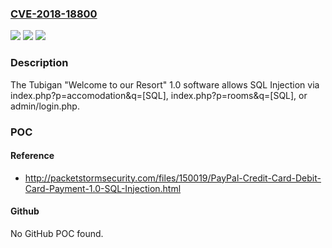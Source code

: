 ### [CVE-2018-18800](https://cve.mitre.org/cgi-bin/cvename.cgi?name=CVE-2018-18800)
![](https://img.shields.io/static/v1?label=Product&message=n%2Fa&color=blue)
![](https://img.shields.io/static/v1?label=Version&message=n%2Fa&color=blue)
![](https://img.shields.io/static/v1?label=Vulnerability&message=n%2Fa&color=brighgreen)

### Description

The Tubigan "Welcome to our Resort" 1.0 software allows SQL Injection via index.php?p=accomodation&q=[SQL], index.php?p=rooms&q=[SQL], or admin/login.php.

### POC

#### Reference
- http://packetstormsecurity.com/files/150019/PayPal-Credit-Card-Debit-Card-Payment-1.0-SQL-Injection.html

#### Github
No GitHub POC found.


